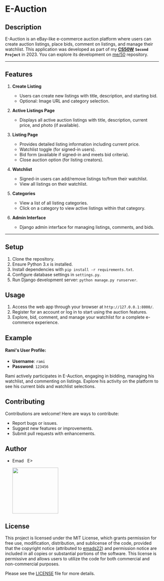 # E-Auction

## Description
E-Auction is an eBay-like e-commerce auction platform where users can create auction listings, place bids, comment on listings, and manage their watchlist. This application was developed as part of my [**CS50W**](https://cs50.harvard.edu/web/2020/) **`Second Project`** in 2023. You can explore its development on [me/50](https://github.com/me50/emads22/tree/web50/projects/2020/x/commerce) repository.

---

## Features

1. **Create Listing**
   - Users can create new listings with title, description, and starting bid.
   - Optional: Image URL and category selection.

2. **Active Listings Page**
   - Displays all active auction listings with title, description, current price, and photo (if available).

3. **Listing Page**
   - Provides detailed listing information including current price.
   - Watchlist toggle (for signed-in users).
   - Bid form (available if signed-in and meets bid criteria).
   - Close auction option (for listing creators).

4. **Watchlist**
   - Signed-in users can add/remove listings to/from their watchlist.
   - View all listings on their watchlist.

5. **Categories**
   - View a list of all listing categories.
   - Click on a category to view active listings within that category.

6. **Admin Interface**
   - Django admin interface for managing listings, comments, and bids.
   
---

## Setup
1. Clone the repository.
2. Ensure Python 3.x is installed.
3. Install dependencies with `pip install -r requirements.txt`.
4. Configure database settings in `settings.py`.
5. Run Django development server: `python manage.py runserver`.

## Usage
1. Access the web app through your browser at `http://127.0.0.1:8000/`.
2. Register for an account or log in to start using the auction features.
3. Explore, bid, comment, and manage your watchlist for a complete e-commerce experience.

## Example
#### Rami's User Profile:
- **Username**: `rami`
- **Password**: `123456` 

Rami actively participates in E-Auction, engaging in bidding, managing his watchlist, and commenting on listings. Explore his activity on the platform to see his current bids and watchlist selections.

## Contributing
Contributions are welcome! Here are ways to contribute:
- Report bugs or issues.
- Suggest new features or improvements.
- Submit pull requests with enhancements.

## Author
- Emad &nbsp; E>
  
  [<img src="https://img.shields.io/badge/GitHub-Profile-blue?logo=github" width="150">](https://github.com/emads22)

## License
This project is licensed under the MIT License, which grants permission for free use, modification, distribution, and sublicense of the code, provided that the copyright notice (attributed to [emads22](https://github.com/emads22)) and permission notice are included in all copies or substantial portions of the software. This license is permissive and allows users to utilize the code for both commercial and non-commercial purposes.

Please see the [LICENSE](LICENSE) file for more details.
